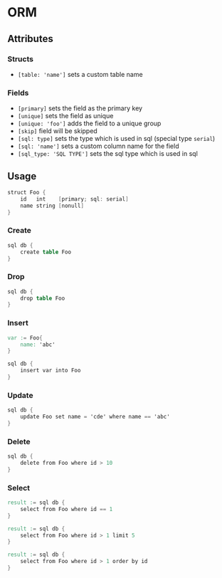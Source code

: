 # ORM

## Attributes

### Structs

- `[table: 'name']` sets a custom table name

### Fields

- `[primary]` sets the field as the primary key
- `[unique]` sets the field as unique
- `[unique: 'foo']` adds the field to a unique group
- `[skip]` field will be skipped
- `[sql: type]` sets the type which is used in sql (special type `serial`)
- `[sql: 'name']` sets a custom column name for the field
- `[sql_type: 'SQL TYPE']` sets the sql type which is used in sql

## Usage

```v ignore
struct Foo {
    id   int    [primary; sql: serial]
    name string [nonull]
}
```

### Create

```v ignore
sql db {
    create table Foo
}
```

### Drop

```v ignore
sql db {
    drop table Foo
}
```

### Insert

```v ignore
var := Foo{
    name: 'abc'
}

sql db {
    insert var into Foo
}
```

### Update

```v ignore
sql db {
    update Foo set name = 'cde' where name == 'abc'
}
```

### Delete
```v ignore
sql db {
    delete from Foo where id > 10
}
```

### Select
```v ignore
result := sql db {
    select from Foo where id == 1
}
```
```v ignore
result := sql db {
    select from Foo where id > 1 limit 5
}
```
```v ignore
result := sql db {
    select from Foo where id > 1 order by id
}
```
